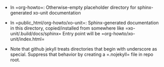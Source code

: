 - In =org-howto=:
  Otherwise-empty placeholder directory for sphinx-generated xo-unit documentation

- In =public_html/org-howto/xo-unit=:
  Sphinx-generated documentation in this directory,  copied/installed from somewhere like =xo-unit/.build/docs/sphinx=
  Entry point will be =org-howto/xo-unit/index.html=

- Note that github jekyll treats directories that begin with underscore as special.
  Suppress that behavior by creating a =.nojekyll= file in repo root.
